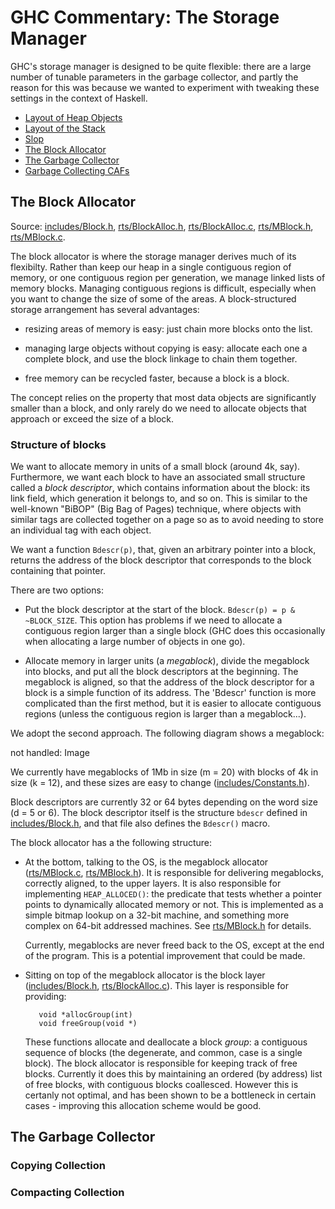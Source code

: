 # GHC Commentary: The Storage Manager



GHC's storage manager is designed to be quite flexible: there are a large number of tunable parameters in the garbage collector, and partly the reason for this was because we wanted to experiment with tweaking these settings in the context of Haskell.



[](/trac/ghc/attachment/wiki/Commentary/Rts/Storage/sm-top.png)


- [Layout of Heap Objects](commentary/rts/storage/heap-objects)
- [Layout of the Stack](commentary/rts/storage/stack)
- [Slop](commentary/rts/storage/slop)
- [The Block Allocator](commentary/rts/storage/block-alloc)
- [The Garbage Collector](commentary/rts/storage/gc)
- [Garbage Collecting CAFs](commentary/rts/storage/ca-fs)

## The Block Allocator



Source: [includes/Block.h](/trac/ghc/browser/ghc/includes/Block.h), [rts/BlockAlloc.h](/trac/ghc/browser/ghc/rts/BlockAlloc.h), [rts/BlockAlloc.c](/trac/ghc/browser/ghc/rts/BlockAlloc.c), [rts/MBlock.h](/trac/ghc/browser/ghc/rts/MBlock.h), [rts/MBlock.c](/trac/ghc/browser/ghc/rts/MBlock.c).



The block allocator is where the storage manager derives much of its flexibilty.  Rather than keep our heap in a single contiguous region of memory, or one contiguous region per generation, we manage linked lists of memory blocks.  Managing contiguous regions is difficult, especially when you want to change the size of some of the areas.  A block-structured storage arrangement has several advantages:


- resizing areas of memory is easy: just chain more blocks onto the list.

- managing large objects without copying is easy: allocate each one a complete block, and use the block linkage to
  chain them together.

- free memory can be recycled faster, because a block is a block.


The concept relies on the property that most data objects are significantly smaller than a block, and only rarely do we need to allocate objects that approach or exceed the size of a block.


### Structure of blocks



We want to allocate memory in units of a small block (around 4k, say).  Furthermore, we want each block to have an associated small structure called a *block descriptor*, which contains information about the block: its link field, which generation it belongs to, and so on.  This is similar to the well-known "BiBOP" (Big Bag of Pages) technique, where objects with similar tags are collected together on a page so as to avoid needing to store an individual tag with each object.



We want a function `Bdescr(p)`, that, given an arbitrary pointer into a block, returns the address of the block descriptor that corresponds to the block containing that pointer.



There are two options:


- Put the block descriptor at the start of the block.  `Bdescr(p) = p & ~BLOCK_SIZE`.  This option has problems if
  we need to allocate a contiguous region larger than a single block (GHC does this occasionally when allocating
  a large number of objects in one go).

- Allocate memory in larger units (a *megablock*), divide the megablock into blocks, and put all the block
  descriptors at the beginning.  The megablock is aligned, so that the address of the block descriptor for
  a block is a simple function of its address.  The 'Bdescr' function is more complicated than the first
  method, but it is easier to allocate contiguous regions (unless the contiguous region is larger than
  a megablock...).


We adopt the second approach.  The following diagram shows a megablock:



not handled: Image



We currently have megablocks of 1Mb in size (m = 20) with blocks of 4k in size (k = 12), and these sizes are easy to change  ([includes/Constants.h](/trac/ghc/browser/ghc/includes/Constants.h)).  



Block descriptors are currently 32 or 64 bytes depending on the word size (d = 5 or 6).  The block descriptor itself is 
the structure `bdescr` defined in [includes/Block.h](/trac/ghc/browser/ghc/includes/Block.h), and that file also defines the `Bdescr()` macro.



The block allocator has a the following structure:


- At the bottom, talking to the OS, is the megablock allocator ([rts/MBlock.c](/trac/ghc/browser/ghc/rts/MBlock.c), [rts/MBlock.h](/trac/ghc/browser/ghc/rts/MBlock.h)).
  It is responsible for delivering megablocks, correctly aligned, to the upper layers.  It is also responsible for
  implementing `HEAP_ALLOCED()`: the predicate that tests whether a pointer points to dynamically allocated memory
  or not.  This is implemented as a simple bitmap lookup on a 32-bit machine, and something more complex on
  64-bit addressed machines.  See [rts/MBlock.h](/trac/ghc/browser/ghc/rts/MBlock.h) for details.

  Currently, megablocks are never freed back to the OS, except at the end of the program.  This is a potential
  improvement that could be made.

- Sitting on top of the megablock allocator is the block layer ([includes/Block.h](/trac/ghc/browser/ghc/includes/Block.h), [rts/BlockAlloc.c](/trac/ghc/browser/ghc/rts/BlockAlloc.c)).
  This layer is responsible for providing:

  ```wiki
     void *allocGroup(int)
     void freeGroup(void *)
  ```

  These functions allocate and deallocate a block *group*: a contiguous sequence of blocks (the degenerate, and common, case
  is a single block).  The block allocator is responsible for keeping track of free blocks.  Currently it does this by
  maintaining an ordered (by address) list of free blocks, with contiguous blocks coallesced.  However this is certanly
  not optimal, and has been shown to be a bottleneck in certain cases - improving this allocation scheme would be good.

## The Garbage Collector


### Copying Collection


### Compacting Collection


